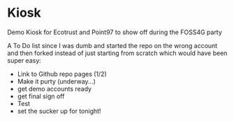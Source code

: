 Kiosk
=====

Demo Kiosk for Ecotrust and Point97 to show off during the FOSS4G party

A To Do list since I was dumb and started the repo on the wrong account and then forked instead of just starting from scratch which would have been super easy:

* Link to Github repo pages (1/2)
* Make it purty (underway...)
* get demo accounts ready
* get final sign off
* Test
* set the sucker up for tonight!
